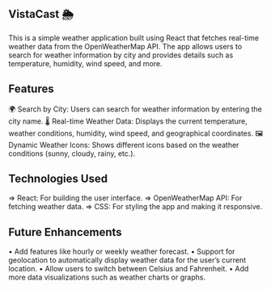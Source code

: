 ## VistaCast 🌦️
This is a simple weather application built using React that fetches real-time weather data from the OpenWeatherMap API. The app allows users to search for weather information by city and provides details such as temperature, humidity, wind speed, and more.

## Features
🌍 Search by City: Users can search for weather information by entering the city name.
🌡️ Real-time Weather Data: Displays the current temperature, weather conditions, humidity, wind speed, and geographical coordinates.
🖼️ Dynamic Weather Icons: Shows different icons based on the weather conditions (sunny, cloudy, rainy, etc.).

## Technologies Used
=> React: For building the user interface.
=> OpenWeatherMap API: For fetching weather data.
=> CSS: For styling the app and making it responsive.

## Future Enhancements
• Add features like hourly or weekly weather forecast.
• Support for geolocation to automatically display weather data for the user’s current location.
• Allow users to switch between Celsius and Fahrenheit.
• Add more data visualizations such as weather charts or graphs.
